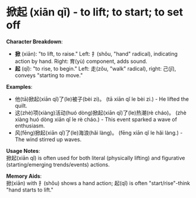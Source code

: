 # **掀起 (xiān qǐ) - to lift; to start; to set off**

**Character Breakdown**:  
- **掀** (xiān): "to lift, to raise." Left: 扌(shǒu, "hand" radical), indicating action by hand. Right: 育(yù) component, adds sound.  
- **起** (qǐ): "to rise, to begin." Left: 走(zǒu, "walk" radical), right: 己(jǐ), conveys "starting to move."

**Examples**:  
- 他(tā)掀起(xiān qǐ)了(le)被子(bèi zi)。 (tā xiān qǐ le bèi zi.) - He lifted the quilt.  
- 这(zhè)项(xiàng)活动(huó dòng)掀起(xiān qǐ)了(le)热潮(rè cháo)。 (zhè xiàng huó dòng xiān qǐ le rè cháo.) - This event sparked a wave of enthusiasm.  
- 风(fēng)掀起(xiān qǐ)了(le)海浪(hǎi làng)。 (fēng xiān qǐ le hǎi làng.) - The wind stirred up waves.

**Usage Notes**:  
掀起(xiān qǐ) is often used for both literal (physically lifting) and figurative (starting/emerging trends/events) actions.

**Memory Aids**:  
掀(xiān) with 扌(shǒu) shows a hand action; 起(qǐ) is often "start/rise"-think "hand starts to lift."